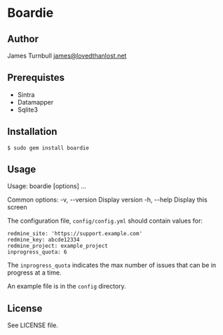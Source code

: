 Boardie
=======

Author
------

James Turnbull <james@lovedthanlost.net>

Prerequistes
------------

* Sintra
* Datamapper
* Sqlite3

Installation
------------

    $ sudo gem install boardie

Usage
-----

Usage: boardie [options] ...

Common options:
    -v, --version                    Display version
    -h, --help                       Display this screen

The configuration file, `config/config.yml` should contain
values for:

    redmine_site: 'https://support.example.com'
    redmine_key: abcde12334
    redmine_project: example_project
    inprogress_quota: 6

The `inprogress_quota` indicates the max number of issues that can be in progress at a time.

An example file is in the `config` directory.

License
-------

See LICENSE file.


